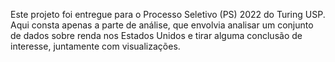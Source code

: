 Este projeto foi entregue para o Processo Seletivo (PS) 2022 do Turing USP. Aqui consta apenas a parte de análise, que envolvia analisar um conjunto de dados sobre renda nos Estados Unidos e tirar alguma conclusão de interesse, juntamente com visualizações.